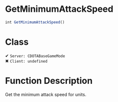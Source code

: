 # GetMinimumAttackSpeed
```js	
int GetMinimumAttackSpeed()
```
# Class
✔ `Server: CDOTABaseGameMode`  
✖ `Client: undefined`  

# Function Description
Get the minimum attack speed for units.

